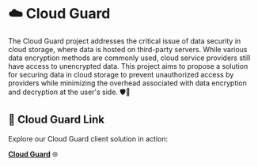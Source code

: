 # ☁️ Cloud Guard

The Cloud Guard project addresses the critical issue of data security in cloud storage, where data is hosted on third-party servers. While various data encryption methods are commonly used, cloud service providers still have access to unencrypted data. This project aims to propose a solution for securing data in cloud storage to prevent unauthorized access by providers while minimizing the overhead associated with data encryption and decryption at the user's side. 🛡️💾

## 🚀 Cloud Guard Link

Explore our Cloud Guard client solution in action:

[**Cloud Guard**](https://cloud-guard-client.onrender.com/) 🌐
